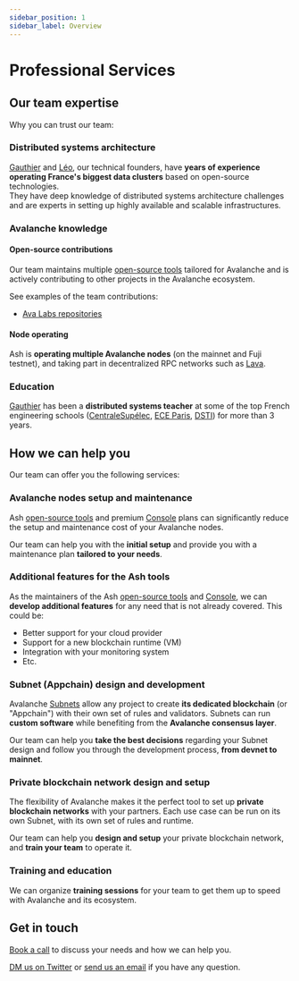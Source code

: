 ```yaml
---
sidebar_position: 1
sidebar_label: Overview
---
```


# Professional Services

## Our team expertise

Why you can trust our team:

### Distributed systems architecture

[Gauthier](https://www.linkedin.com/in/gauthier-leonard/) and [Léo](https://www.linkedin.com/in/leo-schoukroun/), our technical founders, have **years of experience operating France's biggest data clusters** based on open-source technologies.  
They have deep knowledge of distributed systems architecture challenges and are experts in setting up highly available and scalable infrastructures.

### Avalanche knowledge

#### Open-source contributions

Our team maintains multiple [open-source tools](/docs/toolkit/) tailored for Avalanche and is actively contributing to other projects in the Avalanche ecosystem.

See examples of the team contributions:

- [Ava Labs repositories](https://github.com/issues?q=is%3Aissue+involves%3ANuttymoon+involves%3Aleopaul36+archived%3Afalse+org%3Aava-labs+)

#### Node operating

Ash is **operating multiple Avalanche nodes** (on the mainnet and Fuji testnet), and taking part in decentralized RPC networks such as [Lava](https://lavanet.xyz).

### Education

[Gauthier](https://www.linkedin.com/in/gauthier-leonard/) has been a **distributed systems teacher** at some of the top French engineering schools ([CentraleSupélec](https://www.centralesupelec.fr/), [ECE Paris](https://www.ece.fr/), [DSTI](https://www.datasciencetech.institute/fr/)) for more than 3 years.

## How we can help you

Our team can offer you the following services:

### Avalanche nodes setup and maintenance

Ash [open-source tools](/docs/toolkit/) and premium [Console](/docs/console/) plans can significantly reduce the setup and maintenance cost of your Avalanche nodes.

Our team can help you with the **initial setup** and provide you with a maintenance plan **tailored to your needs**.

### Additional features for the Ash tools

As the maintainers of the Ash [open-source tools](/docs/toolkit/) and [Console](/docs/console/), we can **develop additional features** for any need that is not already covered. This could be:

- Better support for your cloud provider
- Support for a new blockchain runtime (VM)
- Integration with your monitoring system
- Etc.

### Subnet (Appchain) design and development

Avalanche [Subnets](https://docs.avax.network/learn/avalanche/subnets-overview) allow any project to create **its dedicated blockchain** (or "Appchain") with their own set of rules and validators. Subnets can run **custom software** while benefiting from the **Avalanche consensus layer**.

Our team can help you **take the best decisions** regarding your Subnet design and follow you through the development process, **from devnet to mainnet**.

### Private blockchain network design and setup

The flexibility of Avalanche makes it the perfect tool to set up **private blockchain networks** with your partners. Each use case can be run on its own Subnet, with its own set of rules and runtime.

Our team can help you **design and setup** your private blockchain network, and **train your team** to operate it.

### Training and education

We can organize **training sessions** for your team to get them up to speed with Avalanche and its ecosystem.

## Get in touch

[Book a call](https://calendly.com/ash-e36knots) to discuss your needs and how we can help you.

[DM us on Twitter](https://twitter.com/ash_avax) or [send us an email](mailto:contact@e36knots.com) if you have any question.
